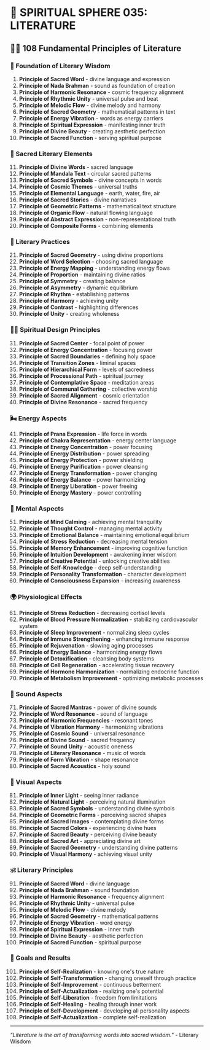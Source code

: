 # 🌟 SPIRITUAL SPHERE 035: LITERATURE

## 🧘‍♀️ 108 Fundamental Principles of Literature

### 🌌 Foundation of Literary Wisdom

1. **Principle of Sacred Word** - divine language and expression
2. **Principle of Nada Brahman** - sound as foundation of creation
3. **Principle of Harmonic Resonance** - cosmic frequency alignment
4. **Principle of Rhythmic Unity** - universal pulse and beat
5. **Principle of Melodic Flow** - divine melody and harmony
6. **Principle of Sacred Geometry** - mathematical patterns in text
7. **Principle of Energy Vibration** - words as energy carriers
8. **Principle of Spiritual Expression** - manifesting inner truth
9. **Principle of Divine Beauty** - creating aesthetic perfection
10. **Principle of Sacred Function** - serving spiritual purpose

### 🎯 Sacred Literary Elements

11. **Principle of Divine Words** - sacred language
12. **Principle of Mandala Text** - circular sacred patterns
13. **Principle of Sacred Symbols** - divine concepts in words
14. **Principle of Cosmic Themes** - universal truths
15. **Principle of Elemental Language** - earth, water, fire, air
16. **Principle of Sacred Stories** - divine narratives
17. **Principle of Geometric Patterns** - mathematical text structure
18. **Principle of Organic Flow** - natural flowing language
19. **Principle of Abstract Expression** - non-representational truth
20. **Principle of Composite Forms** - combining elements

### 🌟 Literary Practices

21. **Principle of Sacred Geometry** - using divine proportions
22. **Principle of Word Selection** - choosing sacred language
23. **Principle of Energy Mapping** - understanding energy flows
24. **Principle of Proportion** - maintaining divine ratios
25. **Principle of Symmetry** - creating balance
26. **Principle of Asymmetry** - dynamic equilibrium
27. **Principle of Rhythm** - establishing patterns
28. **Principle of Harmony** - achieving unity
29. **Principle of Contrast** - highlighting differences
30. **Principle of Unity** - creating wholeness

### 🧘‍♀️ Spiritual Design Principles

31. **Principle of Sacred Center** - focal point of power
32. **Principle of Energy Concentration** - focusing power
33. **Principle of Sacred Boundaries** - defining holy space
34. **Principle of Transition Zones** - liminal spaces
35. **Principle of Hierarchical Form** - levels of sacredness
36. **Principle of Processional Path** - spiritual journey
37. **Principle of Contemplative Space** - meditation areas
38. **Principle of Communal Gathering** - collective worship
39. **Principle of Sacred Alignment** - cosmic orientation
40. **Principle of Divine Resonance** - sacred frequency

### 🌬️ Energy Aspects

41. **Principle of Prana Expression** - life force in words
42. **Principle of Chakra Representation** - energy center language
43. **Principle of Energy Concentration** - power focusing
44. **Principle of Energy Distribution** - power spreading
45. **Principle of Energy Protection** - power shielding
46. **Principle of Energy Purification** - power cleansing
47. **Principle of Energy Transformation** - power changing
48. **Principle of Energy Balance** - power harmonizing
49. **Principle of Energy Liberation** - power freeing
50. **Principle of Energy Mastery** - power controlling

### 🧠 Mental Aspects

51. **Principle of Mind Calming** - achieving mental tranquility
52. **Principle of Thought Control** - managing mental activity
53. **Principle of Emotional Balance** - maintaining emotional equilibrium
54. **Principle of Stress Reduction** - decreasing mental tension
55. **Principle of Memory Enhancement** - improving cognitive function
56. **Principle of Intuition Development** - awakening inner wisdom
57. **Principle of Creative Potential** - unlocking creative abilities
58. **Principle of Self-Knowledge** - deep self-understanding
59. **Principle of Personality Transformation** - character development
60. **Principle of Consciousness Expansion** - increasing awareness

### 🌍 Physiological Effects

61. **Principle of Stress Reduction** - decreasing cortisol levels
62. **Principle of Blood Pressure Normalization** - stabilizing cardiovascular system
63. **Principle of Sleep Improvement** - normalizing sleep cycles
64. **Principle of Immune Strengthening** - enhancing immune response
65. **Principle of Rejuvenation** - slowing aging processes
66. **Principle of Energy Balance** - harmonizing energy flows
67. **Principle of Detoxification** - cleansing body systems
68. **Principle of Cell Regeneration** - accelerating tissue recovery
69. **Principle of Hormone Harmonization** - normalizing endocrine function
70. **Principle of Metabolism Improvement** - optimizing metabolic processes

### 🎵 Sound Aspects

71. **Principle of Sacred Mantras** - power of divine sounds
72. **Principle of Word Resonance** - sound of language
73. **Principle of Harmonic Frequencies** - resonant tones
74. **Principle of Vibration Harmony** - harmonizing vibrations
75. **Principle of Cosmic Sound** - universal resonance
76. **Principle of Divine Sound** - sacred frequency
77. **Principle of Sound Unity** - acoustic oneness
78. **Principle of Literary Resonance** - music of words
79. **Principle of Form Vibration** - shape resonance
80. **Principle of Sacred Acoustics** - holy sound

### 🌈 Visual Aspects

81. **Principle of Inner Light** - seeing inner radiance
82. **Principle of Natural Light** - perceiving natural illumination
83. **Principle of Sacred Symbols** - understanding divine symbols
84. **Principle of Geometric Forms** - perceiving sacred shapes
85. **Principle of Sacred Images** - contemplating divine forms
86. **Principle of Sacred Colors** - experiencing divine hues
87. **Principle of Sacred Beauty** - perceiving divine beauty
88. **Principle of Sacred Art** - appreciating divine art
89. **Principle of Sacred Geometry** - understanding divine patterns
90. **Principle of Visual Harmony** - achieving visual unity

### 🕉️ Literary Principles

91. **Principle of Sacred Word** - divine language
92. **Principle of Nada Brahman** - sound foundation
93. **Principle of Harmonic Resonance** - frequency alignment
94. **Principle of Rhythmic Unity** - universal pulse
95. **Principle of Melodic Flow** - divine melody
96. **Principle of Sacred Geometry** - mathematical patterns
97. **Principle of Energy Vibration** - word energy
98. **Principle of Spiritual Expression** - inner truth
99. **Principle of Divine Beauty** - aesthetic perfection
100. **Principle of Sacred Function** - spiritual purpose

### 🚀 Goals and Results

101. **Principle of Self-Realization** - knowing one's true nature
102. **Principle of Self-Transformation** - changing oneself through practice
103. **Principle of Self-Improvement** - continuous betterment
104. **Principle of Self-Actualization** - realizing one's potential
105. **Principle of Self-Liberation** - freedom from limitations
106. **Principle of Self-Healing** - healing through inner work
107. **Principle of Self-Development** - developing all personality aspects
108. **Principle of Self-Actualization** - complete self-realization

---

*"Literature is the art of transforming words into sacred wisdom."* - Literary Wisdom
